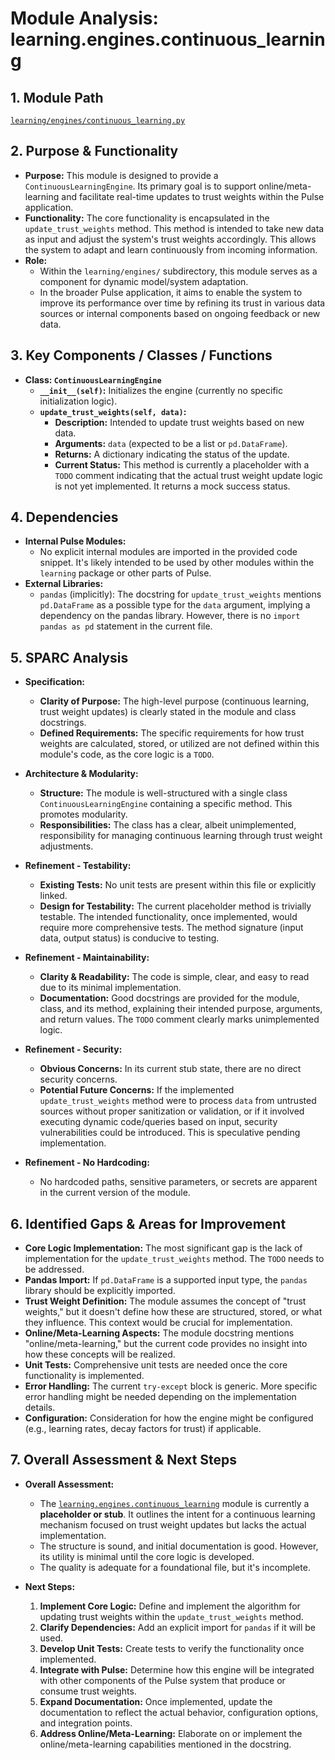 # Module Analysis: learning.engines.continuous_learning

## 1. Module Path

[`learning/engines/continuous_learning.py`](learning/engines/continuous_learning.py:1)

## 2. Purpose & Functionality

*   **Purpose:** This module is designed to provide a `ContinuousLearningEngine`. Its primary goal is to support online/meta-learning and facilitate real-time updates to trust weights within the Pulse application.
*   **Functionality:** The core functionality is encapsulated in the `update_trust_weights` method. This method is intended to take new data as input and adjust the system's trust weights accordingly. This allows the system to adapt and learn continuously from incoming information.
*   **Role:**
    *   Within the `learning/engines/` subdirectory, this module serves as a component for dynamic model/system adaptation.
    *   In the broader Pulse application, it aims to enable the system to improve its performance over time by refining its trust in various data sources or internal components based on ongoing feedback or new data.

## 3. Key Components / Classes / Functions

*   **Class: `ContinuousLearningEngine`**
    *   **`__init__(self)`:** Initializes the engine (currently no specific initialization logic).
    *   **`update_trust_weights(self, data)`:**
        *   **Description:** Intended to update trust weights based on new data.
        *   **Arguments:** `data` (expected to be a list or `pd.DataFrame`).
        *   **Returns:** A dictionary indicating the status of the update.
        *   **Current Status:** This method is currently a placeholder with a `TODO` comment indicating that the actual trust weight update logic is not yet implemented. It returns a mock success status.

## 4. Dependencies

*   **Internal Pulse Modules:**
    *   No explicit internal modules are imported in the provided code snippet. It's likely intended to be used by other modules within the `learning` package or other parts of Pulse.
*   **External Libraries:**
    *   `pandas` (implicitly): The docstring for `update_trust_weights` mentions `pd.DataFrame` as a possible type for the `data` argument, implying a dependency on the pandas library. However, there is no `import pandas as pd` statement in the current file.

## 5. SPARC Analysis

*   **Specification:**
    *   **Clarity of Purpose:** The high-level purpose (continuous learning, trust weight updates) is clearly stated in the module and class docstrings.
    *   **Defined Requirements:** The specific requirements for how trust weights are calculated, stored, or utilized are not defined within this module's code, as the core logic is a `TODO`.

*   **Architecture & Modularity:**
    *   **Structure:** The module is well-structured with a single class `ContinuousLearningEngine` containing a specific method. This promotes modularity.
    *   **Responsibilities:** The class has a clear, albeit unimplemented, responsibility for managing continuous learning through trust weight adjustments.

*   **Refinement - Testability:**
    *   **Existing Tests:** No unit tests are present within this file or explicitly linked.
    *   **Design for Testability:** The current placeholder method is trivially testable. The intended functionality, once implemented, would require more comprehensive tests. The method signature (input data, output status) is conducive to testing.

*   **Refinement - Maintainability:**
    *   **Clarity & Readability:** The code is simple, clear, and easy to read due to its minimal implementation.
    *   **Documentation:** Good docstrings are provided for the module, class, and its method, explaining their intended purpose, arguments, and return values. The `TODO` comment clearly marks unimplemented logic.

*   **Refinement - Security:**
    *   **Obvious Concerns:** In its current stub state, there are no direct security concerns.
    *   **Potential Future Concerns:** If the implemented `update_trust_weights` method were to process `data` from untrusted sources without proper sanitization or validation, or if it involved executing dynamic code/queries based on input, security vulnerabilities could be introduced. This is speculative pending implementation.

*   **Refinement - No Hardcoding:**
    *   No hardcoded paths, sensitive parameters, or secrets are apparent in the current version of the module.

## 6. Identified Gaps & Areas for Improvement

*   **Core Logic Implementation:** The most significant gap is the lack of implementation for the `update_trust_weights` method. The `TODO` needs to be addressed.
*   **Pandas Import:** If `pd.DataFrame` is a supported input type, the `pandas` library should be explicitly imported.
*   **Trust Weight Definition:** The module assumes the concept of "trust weights," but it doesn't define how these are structured, stored, or what they influence. This context would be crucial for implementation.
*   **Online/Meta-Learning Aspects:** The module docstring mentions "online/meta-learning," but the current code provides no insight into how these concepts will be realized.
*   **Unit Tests:** Comprehensive unit tests are needed once the core functionality is implemented.
*   **Error Handling:** The current `try-except` block is generic. More specific error handling might be needed depending on the implementation details.
*   **Configuration:** Consideration for how the engine might be configured (e.g., learning rates, decay factors for trust) if applicable.

## 7. Overall Assessment & Next Steps

*   **Overall Assessment:**
    *   The [`learning.engines.continuous_learning`](learning/engines/continuous_learning.py:1) module is currently a **placeholder or stub**. It outlines the intent for a continuous learning mechanism focused on trust weight updates but lacks the actual implementation.
    *   The structure is sound, and initial documentation is good. However, its utility is minimal until the core logic is developed.
    *   The quality is adequate for a foundational file, but it's incomplete.

*   **Next Steps:**
    1.  **Implement Core Logic:** Define and implement the algorithm for updating trust weights within the `update_trust_weights` method.
    2.  **Clarify Dependencies:** Add an explicit import for `pandas` if it will be used.
    3.  **Develop Unit Tests:** Create tests to verify the functionality once implemented.
    4.  **Integrate with Pulse:** Determine how this engine will be integrated with other components of the Pulse system that produce or consume trust weights.
    5.  **Expand Documentation:** Once implemented, update the documentation to reflect the actual behavior, configuration options, and integration points.
    6.  **Address Online/Meta-Learning:** Elaborate on or implement the online/meta-learning capabilities mentioned in the docstring.